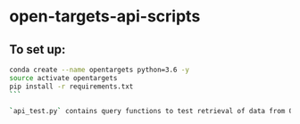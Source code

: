 # open-targets-api-scripts

## To set up:

````bash
conda create --name opentargets python=3.6 -y
source activate opentargets
pip install -r requirements.txt
```

`api_test.py` contains query functions to test retrieval of data from Open Targets Platform.
